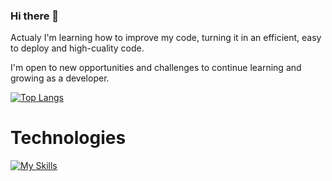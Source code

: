 ### Hi there 👋

Actualy I'm learning how to improve my code, turning it in an efficient, easy to deploy and high-cuality code.


I'm open to new opportunities and challenges to continue learning and growing as a developer.

<!--
[![Anurag's GitHub stats](https://github-readme-stats.vercel.app/api?username=AironRuda)](https://github.com/anuraghazra/github-readme-stats)
-->

[![Top Langs](https://github-readme-stats.vercel.app/api/top-langs/?username=AironRuda)](https://github.com/anuraghazra/github-readme-stats)

# Technologies

[![My Skills](https://skillicons.dev/icons?i=react,js,html,css,bootstrap,firebase,github,sass)](https://skillicons.dev)

<!--
**AironRuda/AironRuda** is a ✨ _special_ ✨ repository because its `README.md` (this file) appears on your GitHub profile.

Here are some ideas to get you started:

- 🔭 I’m currently working on ...
- 🌱 I’m currently learning ...
- 👯 I’m looking to collaborate on ...
- 🤔 I’m looking for help with ...
- 💬 Ask me about ...
- 📫 How to reach me: ...
- 😄 Pronouns: ...
- ⚡ Fun fact: ...
-->
